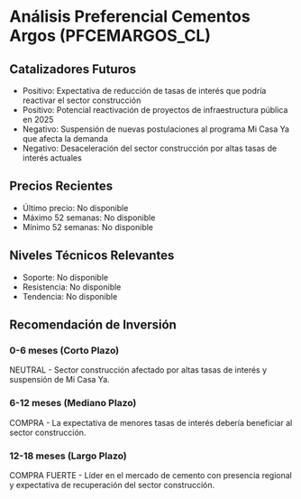 # Análisis Preferencial Cementos Argos (PFCEMARGOS_CL)

## Catalizadores Futuros

- Positivo: Expectativa de reducción de tasas de interés que podría reactivar el sector construcción
- Positivo: Potencial reactivación de proyectos de infraestructura pública en 2025
- Negativo: Suspensión de nuevas postulaciones al programa Mi Casa Ya que afecta la demanda
- Negativo: Desaceleración del sector construcción por altas tasas de interés actuales

## Precios Recientes

- Último precio: No disponible
- Máximo 52 semanas: No disponible
- Mínimo 52 semanas: No disponible

## Niveles Técnicos Relevantes

- Soporte: No disponible
- Resistencia: No disponible
- Tendencia: No disponible

## Recomendación de Inversión

### 0-6 meses (Corto Plazo)

NEUTRAL - Sector construcción afectado por altas tasas de interés y suspensión de Mi Casa Ya.

### 6-12 meses (Mediano Plazo)

COMPRA - La expectativa de menores tasas de interés debería beneficiar al sector construcción.

### 12-18 meses (Largo Plazo)

COMPRA FUERTE - Líder en el mercado de cemento con presencia regional y expectativa de recuperación del sector construcción.
